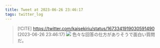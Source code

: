 ```yaml
---
title: Tweet at 2023-06-26 23:46:17
tags: twitter_log
---
```


> [!CITE] https://twitter.com/kaisekiriu/status/1673341919030591490 (2023-06-26 23:46:17)
> ![](https://twitter.com/kaisekiriu/status/1673341919030591490)
> 色々な回答の仕方がありそうで面白い質問だ。
